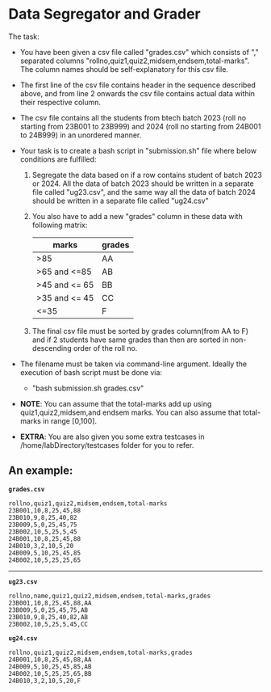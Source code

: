 # Data Segregator and Grader

The task:

- You have been given a csv file called "grades.csv" which consists of "," separated columns "rollno,quiz1,quiz2,midsem,endsem,total-marks". The column names should be self-explanatory for this csv file.
- The first line of the csv file contains header in the sequence described above, and from line 2 onwards the csv file contains actual data within their respective column.
- The csv file contains all the students from btech batch 2023 (roll no starting from 23B001 to 23B999) and 2024 (roll no starting from 24B001 to 24B999) in an unordered manner.
- Your task is to create a bash script in "submission.sh" file where below conditions are fulfilled:

  1. Segregate the data based on if a row contains student of batch 2023 or 2024. All the data of batch 2023 should be written in a separate file called "ug23.csv", and the same way all the data of batch 2024 should be written in a separate file called "ug24.csv"
  2. You also have to add a new "grades" column in these data with following matrix:

     | marks         | grades |
     | ------------- | ------ |
     | >85           | AA     |
     | >65 and <=85  | AB     |
     | >45 and <= 65 | BB     |
     | >35 and <= 45 | CC     |
     | <=35          | F      |

  3. The final csv file must be sorted by grades column(from AA to F) and if 2 students have same grades than then are sorted in non-descending order of the roll no.

- The filename must be taken via command-line argument. Ideally the execution of bash script must be done via:
  - "bash submission.sh grades.csv"
- **NOTE**: You can assume that the total-marks add up using quiz1,quiz2,midsem,and endsem marks. You can also assume that total-marks in range [0,100].
- **EXTRA**: You are also given you some extra testcases in /home/labDirectory/testcases folder for you to refer.

## An example:

**`grades.csv`**

```
rollno,quiz1,quiz2,midsem,endsem,total-marks
23B001,10,8,25,45,88
23B010,9,8,25,40,82
23B009,5,0,25,45,75
23B002,10,5,25,5,45
24B001,10,8,25,45,88
24B010,3,2,10,5,20
24B009,5,10,25,45,85
24B002,10,5,25,25,65
```

---

**`ug23.csv`**

```
rollno,name,quiz1,quiz2,midsem,endsem,total-marks,grades
23B001,10,8,25,45,88,AA
23B009,5,0,25,45,75,AB
23B010,9,8,25,40,82,AB
23B002,10,5,25,5,45,CC
```

**`ug24.csv`**

```
rollno,quiz1,quiz2,midsem,endsem,total-marks,grades
24B001,10,8,25,45,88,AA
24B009,5,10,25,45,85,AB
24B002,10,5,25,25,65,BB
24B010,3,2,10,5,20,F
```
